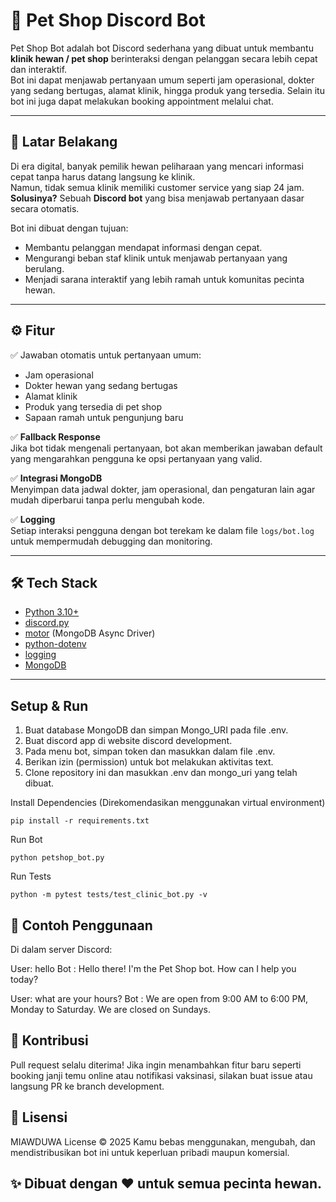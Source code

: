 # 🐾 Pet Shop Discord Bot

Pet Shop Bot adalah bot Discord sederhana yang dibuat untuk membantu **klinik hewan / pet shop** berinteraksi dengan pelanggan secara lebih cepat dan interaktif.  
Bot ini dapat menjawab pertanyaan umum seperti jam operasional, dokter yang sedang bertugas, alamat klinik, hingga produk yang tersedia. Selain itu bot ini juga dapat melakukan booking appointment melalui chat.

---

## 📌 Latar Belakang

Di era digital, banyak pemilik hewan peliharaan yang mencari informasi cepat tanpa harus datang langsung ke klinik.  
Namun, tidak semua klinik memiliki customer service yang siap 24 jam.  
**Solusinya?** Sebuah **Discord bot** yang bisa menjawab pertanyaan dasar secara otomatis.  

Bot ini dibuat dengan tujuan:
- Membantu pelanggan mendapat informasi dengan cepat.
- Mengurangi beban staf klinik untuk menjawab pertanyaan yang berulang.
- Menjadi sarana interaktif yang lebih ramah untuk komunitas pecinta hewan.

---

## ⚙️ Fitur

✅ Jawaban otomatis untuk pertanyaan umum:
- Jam operasional  
- Dokter hewan yang sedang bertugas  
- Alamat klinik  
- Produk yang tersedia di pet shop  
- Sapaan ramah untuk pengunjung baru  

✅ **Fallback Response**  
Jika bot tidak mengenali pertanyaan, bot akan memberikan jawaban default yang mengarahkan pengguna ke opsi pertanyaan yang valid.  

✅ **Integrasi MongoDB**  
Menyimpan data jadwal dokter, jam operasional, dan pengaturan lain agar mudah diperbarui tanpa perlu mengubah kode.  

✅ **Logging**  
Setiap interaksi pengguna dengan bot terekam ke dalam file `logs/bot.log` untuk mempermudah debugging dan monitoring.  

---

## 🛠️ Tech Stack

- [Python 3.10+](https://www.python.org/)  
- [discord.py](https://github.com/Rapptz/discord.py)  
- [motor](https://motor.readthedocs.io/) (MongoDB Async Driver)  
- [python-dotenv](https://pypi.org/project/python-dotenv/)  
- [logging](https://docs.python.org/3/library/logging.html)
- [MongoDB](https://www.mongodb.com)  

---

## Setup & Run
1. Buat database MongoDB dan simpan Mongo_URI pada file .env.
2. Buat discord app di website discord development.
3. Pada menu bot, simpan token dan masukkan dalam file .env.
4. Berikan izin (permission) untuk bot melakukan aktivitas text.
5. Clone repository ini dan masukkan .env dan mongo_uri yang telah dibuat.

Install Dependencies (Direkomendasikan menggunakan virtual environment)
```
pip install -r requirements.txt
```

Run Bot
```
python petshop_bot.py
```
Run Tests
```
python -m pytest tests/test_clinic_bot.py -v 
```

## 📖 Contoh Penggunaan

Di dalam server Discord:

User: hello
Bot : Hello there! I'm the Pet Shop bot. How can I help you today?

User: what are your hours?
Bot : We are open from 9:00 AM to 6:00 PM, Monday to Saturday. We are closed on Sundays.

## 🤝 Kontribusi

Pull request selalu diterima!
Jika ingin menambahkan fitur baru seperti booking janji temu online atau notifikasi vaksinasi, silakan buat issue atau langsung PR ke branch development.

## 📜 Lisensi

MIAWDUWA License © 2025
Kamu bebas menggunakan, mengubah, dan mendistribusikan bot ini untuk keperluan pribadi maupun komersial.

## ✨ Dibuat dengan ❤️ untuk semua pecinta hewan.
